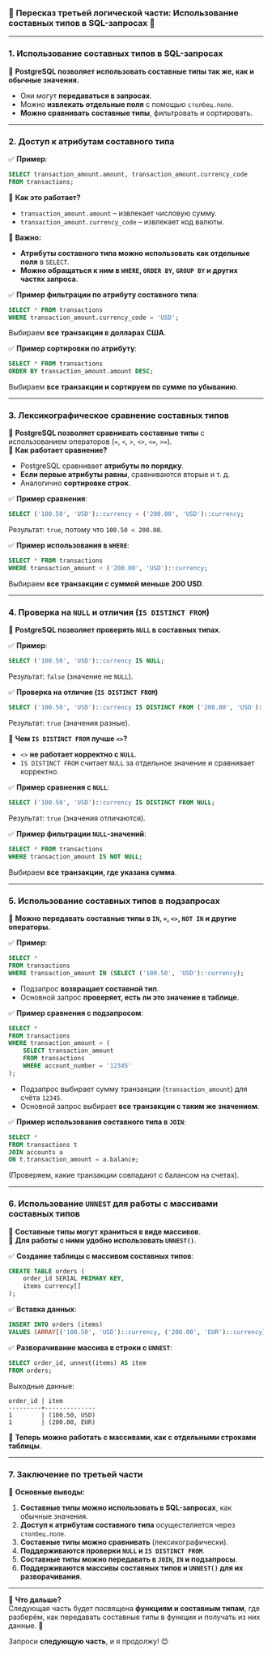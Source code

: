 ### 🔹 **Пересказ третьей логической части: Использование составных типов в SQL-запросах** 🔹

---

### **1. Использование составных типов в SQL-запросах**

📌 **PostgreSQL позволяет использовать составные типы так же, как и обычные значения.**

- Они могут **передаваться в запросах**.
- Можно **извлекать отдельные поля** с помощью `столбец.поле`.
- **Можно сравнивать составные типы**, фильтровать и сортировать.

---

### **2. Доступ к атрибутам составного типа**

✅ **Пример**:

```sql
SELECT transaction_amount.amount, transaction_amount.currency_code
FROM transactions;
```

🔹 **Как это работает?**

- `transaction_amount.amount` – извлекает числовую сумму.
- `transaction_amount.currency_code` – извлекает код валюты.

📌 **Важно:**

- **Атрибуты составного типа можно использовать как отдельные поля** в `SELECT`.
- **Можно обращаться к ним в `WHERE`, `ORDER BY`, `GROUP BY` и других частях запроса**.

✅ **Пример фильтрации по атрибуту составного типа**:

```sql
SELECT * FROM transactions
WHERE transaction_amount.currency_code = 'USD';
```

Выбираем **все транзакции в долларах США**.

✅ **Пример сортировки по атрибуту**:

```sql
SELECT * FROM transactions
ORDER BY transaction_amount.amount DESC;
```

Выбираем **все транзакции и сортируем по сумме по убыванию**.

---

### **3. Лексикографическое сравнение составных типов**

📌 **PostgreSQL позволяет сравнивать составные типы** с использованием операторов (`=`, `<`, `>`, `<>`, `<=`, `>=`).  
📌 **Как работает сравнение?**

- PostgreSQL сравнивает **атрибуты по порядку**.
- **Если первые атрибуты равны**, сравниваются вторые и т. д.
- Аналогично **сортировке строк**.

✅ **Пример сравнения**:

```sql
SELECT ('100.50', 'USD')::currency < ('200.00', 'USD')::currency;
```

Результат: `true`, потому что `100.50 < 200.00`.

✅ **Пример использования в `WHERE`**:

```sql
SELECT * FROM transactions
WHERE transaction_amount < ('200.00', 'USD')::currency;
```

Выбираем **все транзакции с суммой меньше 200 USD**.

---

### **4. Проверка на `NULL` и отличия (`IS DISTINCT FROM`)**

📌 **PostgreSQL позволяет проверять `NULL` в составных типах**.

✅ **Пример**:

```sql
SELECT ('100.50', 'USD')::currency IS NULL;
```

Результат: `false` (значение не `NULL`).

✅ **Проверка на отличие (`IS DISTINCT FROM`)**

```sql
SELECT ('100.50', 'USD')::currency IS DISTINCT FROM ('200.00', 'USD')::currency;
```

Результат: `true` (значения разные).

📌 **Чем `IS DISTINCT FROM` лучше `<>`?**

- `<>` **не работает корректно с `NULL`**.
- `IS DISTINCT FROM` считает `NULL` за отдельное значение и сравнивает корректно.

✅ **Пример сравнения с `NULL`**:

```sql
SELECT ('100.50', 'USD')::currency IS DISTINCT FROM NULL;
```

Результат: `true` (значения отличаются).

✅ **Пример фильтрации `NULL`-значений**:

```sql
SELECT * FROM transactions
WHERE transaction_amount IS NOT NULL;
```

Выбираем **все транзакции, где указана сумма**.

---

### **5. Использование составных типов в подзапросах**

📌 **Можно передавать составные типы в `IN`, `=`, `<>`, `NOT IN` и другие операторы.**

✅ **Пример**:

```sql
SELECT *
FROM transactions
WHERE transaction_amount IN (SELECT ('100.50', 'USD')::currency);
```

- Подзапрос **возвращает составной тип**.
- Основной запрос **проверяет, есть ли это значение в таблице**.

✅ **Пример сравнения с подзапросом**:

```sql
SELECT *
FROM transactions
WHERE transaction_amount = (
    SELECT transaction_amount
    FROM transactions
    WHERE account_number = '12345'
);
```

- Подзапрос выбирает сумму транзакции (`transaction_amount`) для счёта `12345`.
- Основной запрос выбирает **все транзакции с таким же значением**.

✅ **Пример использования составного типа в `JOIN`**:

```sql
SELECT *
FROM transactions t
JOIN accounts a
ON t.transaction_amount = a.balance;
```

(Проверяем, какие транзакции совпадают с балансом на счетах).

---

### **6. Использование `UNNEST` для работы с массивами составных типов**

📌 **Составные типы могут храниться в виде массивов**.  
📌 **Для работы с ними удобно использовать `UNNEST()`**.

✅ **Создание таблицы с массивом составных типов**:

```sql
CREATE TABLE orders (
    order_id SERIAL PRIMARY KEY,
    items currency[]
);
```

✅ **Вставка данных**:

```sql
INSERT INTO orders (items)
VALUES (ARRAY[('100.50', 'USD')::currency, ('200.00', 'EUR')::currency]);
```

✅ **Разворачивание массива в строки с `UNNEST`**:

```sql
SELECT order_id, unnest(items) AS item
FROM orders;
```

Выходные данные:

```
order_id | item
---------+--------------
1        | (100.50, USD)
1        | (200.00, EUR)
```

📌 **Теперь можно работать с массивами, как с отдельными строками таблицы**.

---

### **7. Заключение по третьей части**

📌 **Основные выводы:**

1. **Составные типы можно использовать в SQL-запросах**, как обычные значения.
2. **Доступ к атрибутам составного типа** осуществляется через `столбец.поле`.
3. **Составные типы можно сравнивать** (лексикографически).
4. **Поддерживаются проверки `NULL` и `IS DISTINCT FROM`**.
5. **Составные типы можно передавать в `JOIN`, `IN` и подзапросы**.
6. **Поддерживаются массивы составных типов и `UNNEST()` для их разворачивания**.

---

🔹 **Что дальше?**  
Следующая часть будет посвящена **функциям и составным типам**, где разберём, как передавать составные типы в функции и получать из них данные. 🚀

Запроси **следующую часть**, и я продолжу! 😊